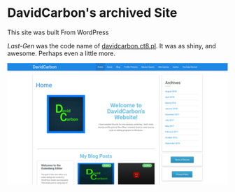 DavidCarbon's archived Site
=======

This site was built From WordPress

*Last-Gen* was the code name of [davidcarbon.ct8.pl][davidcarbon]. It was as shiny, and 
awesome. Perhaps even a little more.

[davidcarbon]: https://davidcarbon.ml/

![](Preview.png)
